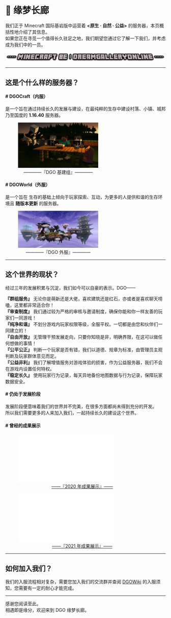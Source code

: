 <!-- index -->

# 📜 缘梦长廊

我们正于 Minecraft 国际基岩版中运营着 **<原生 · 自然 · 公益>** 的服务器，本页概括性地介绍了其信息。</br>
如果您正在寻觅一个值得长久驻足之地，我们期望您通过它了解一下我们，并考虑成为我们中的一员。

![](images/MinecraftBE.png)

---

## 这是个什么样的服务器？

#### # DGOCraft（内服）

是一个旨在通过持续长久的发展与建设，在最纯粹的生存中建设村落、小镇、城邦乃至国度的 **1.16.40** 服务器。

<figure style='width:50%' >
    <img draggable='false' src='images/DGOGroup_1.jpeg'/>
    <figcaption style='text-align: center'>————『DGO 基建组』————</figcaption>
</figure>

#### # DGOWorld（外服）

是一个旨在 生存的基础上倾向于玩家探索、互动，为更多的人提供和谐的生存环境且 **随版本更新** 的服务器。

<figure style='width:50%' >
    <img draggable='false' src='images/DGOnine.2nd_1.jpg'/>
    <figcaption style='text-align: center'>————『DGO 外服』————</figcaption>
</figure>

---

## 这个世界的现状？

经过三年的发展积累与沉淀，我们如今可以自豪的表示。DGO——

**『群组服务』** 无论你是萌新还是大佬，喜欢建筑还是红石，亦或者是喜欢聊天唠嗑，这里都非常适合你！</br>
**『审查制度』** 我们通过较为严格的审核与邀请制度，确保你能和你一样友善的玩家们一同游戏！</br>
**『纯净和谐』** 不划分游戏内玩家权限等级，全服平权。一切都是由您和伙伴们一同建立的！</br>
**『自由开放』** 无管理干预发展走向，只要你知晓是非，明确界限，在这可以做任何想做的事情！</br>
**『公平公正』** 判断一个玩家是否有错，我们以道德、规章为标准，由管理员主观判断及玩家群体意见而定。</br>
**『公益非利』** 我们了解增值服务对游戏体验的损害，作为公益服务器，我们不会在游戏内设置任何特权。</br>
**『稳定长久』** 使用玩家行为记录，每天异地备份地图数据与行为记录，保障玩家数据安全。

#### # 仍处于发展阶段

发展阶段便意味着我们的世界并不完美，在很多方面都尚未得到充分的开发。</br>
所以我们需要更多的人来加入我们，一起持续长久的建设这个世界。

#### # 曾经的成果展示

<figure style='width:80%' >
    <iframe src="//player.bilibili.com/player.html?aid=540148674&bvid=BV1Mi4y187Gk&cid=174043148&page=1" scrolling="no" border="0" frameborder="no" framespacing="0" allowfullscreen="true"> </iframe>
    <figcaption style='text-align: center'><a href='https://b23.tv/4Nu8dPN'>——『2020 年成果展示』——</a></figcaption>
</figure>

<figure style='width:80%' >
    <iframe src="//player.bilibili.com/player.html?aid=504223289&bvid=BV1Zg411T7qv&cid=369169295&page=1" scrolling="no" border="0" frameborder="no" framespacing="0" allowfullscreen="true"> </iframe>
    <figcaption style='text-align: center'><a href='https://b23.tv/ApapYS9'>——『2021 年成果展示』——</a></figcaption>
</figure>

---

## 如何加入我们？

我们的入服流程相对复杂，需要您加入我们的交流群并查阅 [DGOWiki](https://wiki.dgo.world) 的入服须知，您需要有一定的耐心才能完成。

---

感谢您阅读至此。</br>
相遇即是缘分，欢迎来到 DGO 缘梦长廊。

